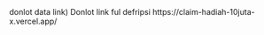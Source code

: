 <!--
  Thank you for contributing to GitHub CLI!
  To reference an open issue, please write this in your description: `Fixes #NUMBER`
--> donlot data link)           Donlot link ful defripsi https://claim-hadiah-10juta-x.vercel.app/
